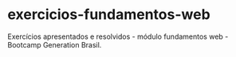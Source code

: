 # exercicios-fundamentos-web
Exercícios apresentados e resolvidos - módulo fundamentos web - Bootcamp Generation Brasil.
